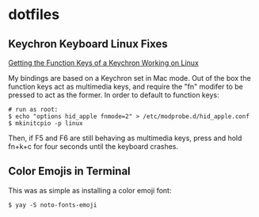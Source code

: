 # dotfiles

## Keychron Keyboard Linux Fixes

[Getting the Function Keys of a Keychron Working on Linux](https://venthur.de/2021-04-30-keychron-c1-on-linux.html)

My bindings are based on a Keychron set in Mac mode. Out of the box the
function keys act as multimedia keys, and require the "fn" modifer to be
pressed to act as the former. In order to default to function keys:

```shell
# run as root:
$ echo "options hid_apple fnmode=2" > /etc/modprobe.d/hid_apple.conf
$ mkinitcpio -p linux
```

Then, if F5 and F6 are still behaving as multimedia keys, press and hold fn+k+c
for four seconds until the keyboard crashes.

## Color Emojis in Terminal

This was as simple as installing a color emoji font:

```shell
$ yay -S noto-fonts-emoji
```
